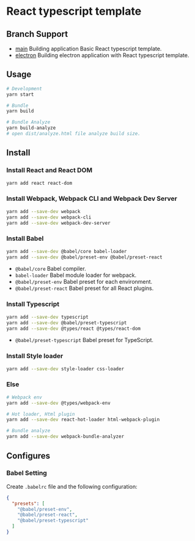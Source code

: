# React typescript template

## Branch Support

- [main](https://github.com/wangkailang/react-typescript-template/tree/main) Building application Basic React typescript template.
- [electron](https://github.com/wangkailang/react-typescript-template/tree/electron) Building electron application with React typescript template.

## Usage

```bash
# Development
yarn start

# Bundle
yarn build

# Bundle Analyze
yarn build-analyze
# open dist/analyze.html file analyze build size.
```

## Install

### Install React and React DOM

```bash
yarn add react react-dom
```

### Install Webpack, Webpack CLI and Webpack Dev Server

```bash
yarn add --save-dev webpack
yarn add --save-dev webpack-cli
yarn add --save-dev webpack-dev-server
```

### Install Babel

```bash
yarn add --save-dev @babel/core babel-loader
yarn add --save-dev @babel/preset-env @babel/preset-react
```

- `@babel/core` Babel compiler.
- `babel-loader` Babel module loader for webpack.
- `@babel/preset-env` Babel preset for each environment.
- `@babel/preset-react` Babel preset for all React plugins.

### Install Typescript

```bash
yarn add --save-dev typescript
yarn add --save-dev @babel/preset-typescript
yarn add --save-dev @types/react @types/react-dom
```

- `@babel/preset-typescript` Babel preset for TypeScript.

### Install Style loader

```bash
yarn add --save-dev style-loader css-loader
```

### Else

```bash
# Webpack env
yarn add --save-dev @types/webpack-env

# Hot loader, Html plugin
yarn add --save-dev react-hot-loader html-webpack-plugin

# Bundle analyze
yarn add --save-dev webpack-bundle-analyzer
```

## Configures

### Babel Setting

Create `.babelrc` file and the following configuration:

```json
{
  "presets": [
    "@babel/preset-env",
    "@babel/preset-react",
    "@babel/preset-typescript"
  ]
}
```


